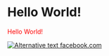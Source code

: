 # Hello World!

<style>
	.color-red {
		color: red;
	}
</style>

<p class="color-red">Hello World!</p>

<ul x-data="{ links: [
    { url: 'google.com', title: 'Поисковая система' },
    { url: 'facebook.com', title: 'Социальная сеть' },
    { url: 'youtube.com', title: 'Видео контент' },
]}">
    <template x-for="link in links">
		 <li><a x-bind:href="link.url" x-text="link.url" target="_blank"></a> - <span x-text="link.title"></span></li>
    </template>
</ul>

[![Alternative text](https://www.google.com/s2/favicons?domain=facebook.com&sz=16) facebook.com](https://www.facebook.com/)
